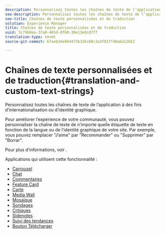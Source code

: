 ```yaml
---
description: Personnalisez toutes les chaînes de texte de l’application à des fins d’internationalisation ou d’identité graphique.
seo-description: Personnalisez toutes les chaînes de texte de l’application à des fins d’internationalisation ou d’identité graphique.
seo-title: Chaînes de texte personnalisées et de traduction
solution: Experience Manager
title: Chaînes de texte personnalisées et de traduction
uuid: 3c79b8ea-37a0-465d-8fb0-30e13e0cd7f7
translation-type: tm+mt
source-git-commit: 67aeb3de964473b326c88c3a3f81ff48a6a12652

---
```



# Chaînes de texte personnalisées et de traduction{#translation-and-custom-text-strings}

Personnalisez toutes les chaînes de texte de l’application à des fins d’internationalisation ou d’identité graphique.

Pour améliorer l’expérience de votre communauté, vous pouvez personnaliser la chaîne de texte de n’importe quelle étiquette de texte en fonction de la langue ou de l’identité graphique de votre site. Par exemple, vous pouvez remplacer "J’aime" par "Recommander" ou "Supprimer" par "Borrar".

Pour plus d’informations, voir [](../c-settings-other/c-translation-sets/c-translation-sets.md#c_translation_sets).

Applications qui utilisent cette fonctionnalité :

* [Carrousel](../c-about-apps/c-carousel-app/c-carousel-app.md#c_carousel_app)
* [Chat](../c-about-apps/c-chat-app/c-chat-app.md#c_chat_app)
* [Commentaires](/help/using/c-about-apps/c-comments/c-comments.md)
* [Feature Card](../c-about-apps/c-feature-card-app/c-feature-card-app.md#c_feature_card_app)
* [Carte](../c-about-apps/c-map-app/c-map-app.md#c_map_app)
* [Media Wall](../c-about-apps/c-media-wall-app/c-media-wall-app.md#c_media_wall_app)
* [Mosaïque](../c-about-apps/c-mosaic-app/c-mosaic-app.md#c_mosaic_app)
* [Sondages](../c-about-apps/c-polls-app/c-polls-app.md#c_polls_app)
* [Critiques](../c-about-apps/c-reviews-app/c-reviews-app.md#c_reviews_app)
* [Sidenotes](../c-about-apps/c-sidenotes-app/c-sidenotes-app.md#c_sidenotes_app)
* [Suivi des tendances](../c-about-apps/c-trending-app/c-trending-app.md#c_trending_app)
* [Bouton Télécharger](../c-about-apps/c-upload-button-app/c-upload-button-app.md#c_upload_button_app)

